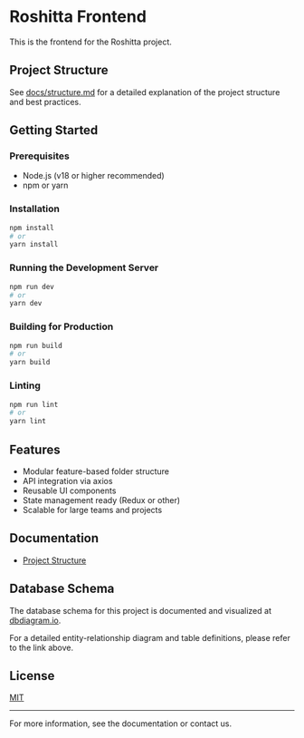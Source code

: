 # Roshitta Frontend

This is the frontend for the Roshitta project.

## Project Structure

See [docs/structure.md](docs/structure.md) for a detailed explanation of the project structure and best practices.

## Getting Started

### Prerequisites
- Node.js (v18 or higher recommended)
- npm or yarn

### Installation
```bash
npm install
# or
yarn install
```

### Running the Development Server
```bash
npm run dev
# or
yarn dev
```

### Building for Production
```bash
npm run build
# or
yarn build
```

### Linting
```bash
npm run lint
# or
yarn lint
```

## Features
- Modular feature-based folder structure
- API integration via axios
- Reusable UI components
- State management ready (Redux or other)
- Scalable for large teams and projects

## Documentation
- [Project Structure](docs/structure.md)

## Database Schema

The database schema for this project is documented and visualized at [dbdiagram.io](https://dbdiagram.io/d/Roshitta_db_diagram-67fe8b249cea640381d3b852).

For a detailed entity-relationship diagram and table definitions, please refer to the link above.

## License
[MIT](LICENSE)

---

For more information, see the documentation or contact us.